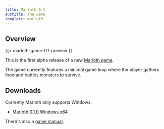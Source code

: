 ```yaml
---
title: Marloth 0.1
subtitle: The Game
template: marloth
---
```


## Overview

{{> marloth-game-0.1-preview }}

This is the first alpha release of a new [Marloth game](./marloth-games.md).

The game currently features a minimal game loop where the player gathers food and battles monsters to survive.

## Downloads

Currently Marloth only supports Windows.

* [Marloth 0.1.0 Windows x64](https://static.silentorb.com/games/marloth-0.1.0-win64.zip)

There's also a [game manual](./marloth-game-0.1-manual.md).
